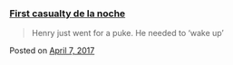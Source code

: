 
### [First casualty de la noche](https://fazthebro.com/2017/04/07/first-casualty-de-la-noche/)

> Henry just went for a puke. He needed to ‘wake up’

Posted on [April 7, 2017](https://fazthebro.com/2017/04/07/writing-the-blog-on-the-bog/)
